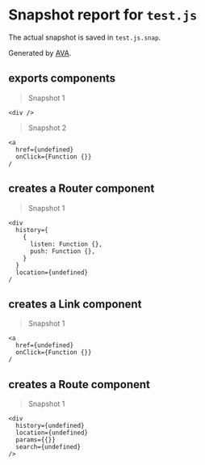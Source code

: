 # Snapshot report for `test.js`

The actual snapshot is saved in `test.js.snap`.

Generated by [AVA](https://ava.li).

## exports components

> Snapshot 1

    <div />

> Snapshot 2

    <a
      href={undefined}
      onClick={Function {}}
    /

## creates a Router component

> Snapshot 1

    <div
      history={
        {
          listen: Function {},
          push: Function {},
        }
      }
      location={undefined}
    /

## creates a Link component

> Snapshot 1

    <a
      href={undefined}
      onClick={Function {}}
    /

## creates a Route component

> Snapshot 1

    <div
      history={undefined}
      location={undefined}
      params={{}}
      search={undefined}
    />